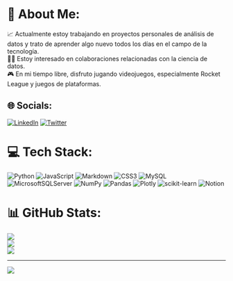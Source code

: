 # 💫 About Me:
📈 Actualmente estoy trabajando en proyectos personales de análisis de datos y trato de aprender algo nuevo todos los días en el campo de la tecnología.<br>👨‍🔬 Estoy interesado en colaboraciones relacionadas con la ciencia de datos.<br>🎮 En mi tiempo libre, disfruto jugando videojuegos, especialmente Rocket League y juegos de plataformas.


## 🌐 Socials:
[![LinkedIn](https://img.shields.io/badge/LinkedIn-%230077B5.svg?logo=linkedin&logoColor=white)](https://linkedin.com/in/disocu) [![Twitter](https://img.shields.io/badge/Twitter-%231DA1F2.svg?logo=Twitter&logoColor=white)](https://twitter.com/di_socu) 

# 💻 Tech Stack:
![Python](https://img.shields.io/badge/python-3670A0?style=flat&logo=python&logoColor=ffdd54) ![JavaScript](https://img.shields.io/badge/javascript-%23323330.svg?style=flat&logo=javascript&logoColor=%23F7DF1E) ![Markdown](https://img.shields.io/badge/markdown-%23000000.svg?style=flat&logo=markdown&logoColor=white) ![CSS3](https://img.shields.io/badge/css3-%231572B6.svg?style=flat&logo=css3&logoColor=white) ![MySQL](https://img.shields.io/badge/mysql-%2300f.svg?style=flat&logo=mysql&logoColor=white) ![MicrosoftSQLServer](https://img.shields.io/badge/Microsoft%20SQL%20Sever-CC2927?style=flat&logo=microsoft%20sql%20server&logoColor=white) ![NumPy](https://img.shields.io/badge/numpy-%23013243.svg?style=flat&logo=numpy&logoColor=white) ![Pandas](https://img.shields.io/badge/pandas-%23150458.svg?style=flat&logo=pandas&logoColor=white) ![Plotly](https://img.shields.io/badge/Plotly-%233F4F75.svg?style=flat&logo=plotly&logoColor=white) ![scikit-learn](https://img.shields.io/badge/scikit--learn-%23F7931E.svg?style=flat&logo=scikit-learn&logoColor=white) ![Notion](https://img.shields.io/badge/Notion-%23000000.svg?style=flat&logo=notion&logoColor=white)
# 📊 GitHub Stats:
![](https://github-readme-stats.vercel.app/api?username=disotoc&theme=highcontrast&hide_border=true&include_all_commits=false&count_private=false)<br/>
![](https://github-readme-streak-stats.herokuapp.com/?user=disotoc&theme=highcontrast&hide_border=true)<br/>
![](https://github-readme-stats.vercel.app/api/top-langs/?username=disotoc&theme=highcontrast&hide_border=true&include_all_commits=false&count_private=false&layout=compact)

---
[![](https://visitcount.itsvg.in/api?id=disotoc&icon=1&color=12)](https://visitcount.itsvg.in)

<!-- Proudly created with GPRM ( https://gprm.itsvg.in ) -->
